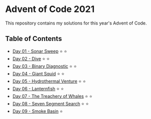 # Advent of Code 2021

This repository contains my solutions for this year's Advent of Code.

## Table of Contents

* [Day 01 - Sonar Sweep](day-01-sonar-sweep/src/main/java/com/michaelburgstaller/adventofcode/sonarsweep/SonarSweep.java) ⭐ ⭐
* [Day 02 - Dive](day-02-dive/src/main/java/com/michaelburgstaller/adventofcode/dive/Dive.java) ⭐ ⭐
* [Day 03 - Binary Diagnostic](day-03-binary-diagnostic/src/main/java/com/michaelburgstaller/adventofcode/binarydiagnostic/BinaryDiagnostic.java) ⭐ ⭐
* [Day 04 - Giant Squid](day-04-giant-squid/src/main/java/com/michaelburgstaller/adventofcode/giantsquid/GiantSquid.java) ⭐ ⭐
* [Day 05 - Hydrothermal Venture](day-05-hydrothermal-venture/src/main/java/com/michaelburgstaller/adventofcode/hydrothermalventure/HydrothermalVenture.java) ⭐ ⭐
* [Day 06 - Lanternfish](day-06-lanternfish/src/main/java/com/michaelburgstaller/adventofcode/lanternfish/Lanternfish.java) ⭐ ⭐
* [Day 07 - The Treachery of Whales](day-07-the-treachery-of-whales/src/main/java/com/michaelburgstaller/adventofcode/treacheryofwhales/TreacheryOfWhales.java) ⭐ ⭐
* [Day 08 - Seven Segment Search](day-08-seven-segment-search/src/main/java/com/michaelburgstaller/adventofcode/sevensegmentsearch/SevenSegmentSearch.java) ⭐ ⭐
* [Day 09 - Smoke Basin](day-09-smoke-basin/src/main/java/com/michaelburgstaller/adventofcode/smokebasin/SmokeBasin.java) ⭐
